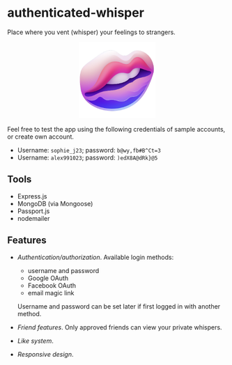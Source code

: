 # authenticated-whisper

Place where you vent (whisper) your feelings to strangers.

<p align="center">
    <a href="https://www.google.com" target="_blank" rel="noreferrer">
        <img src="./design/app-icon.png" alt="Icon" width="175">
    </a>
</p>

Feel free to test the app using the following credentials of sample accounts, or
create own account.

- Username: `sophie_j23`; password: `b@wy,fb#B^Ct=3`
- Username: `alex991023`; password: `)edX8A@dRk}@5`

## Tools

- Express.js
- MongoDB (via Mongoose)
- Passport.js
- nodemailer

## Features

- _Authentication/authorization_. Available login methods:

  - username and password
  - Google OAuth
  - Facebook OAuth
  - email magic link

  Username and password can be set later if first logged in with another method.

- _Friend features_. Only approved friends can view your private whispers.
- _Like system_.
- _Responsive design_.
